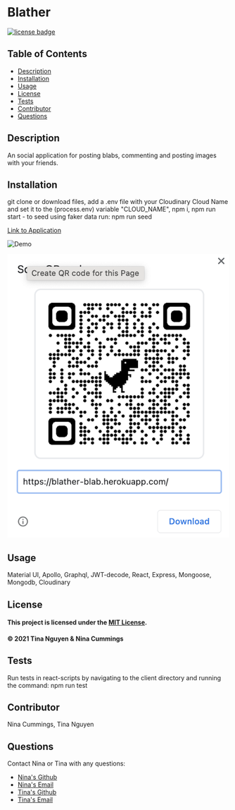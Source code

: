 # Blather
<a href='https://opensource.org/licenses/MIT'><img src='https://img.shields.io/badge/license-MIT-blueviolet' alt='license badge'></a>
## Table of Contents
* [Description](#description)
* [Installation](#installation)
* [Usage](#Usage)
* [License](#License)
* [Tests](#Tests)
* [Contributor](#Contributor)
* [Questions](#Questions)

## Description 
An social application for posting blabs, commenting and posting images with your friends.

## Installation
git clone or download files, add a .env file with your Cloudinary Cloud Name and set it to the (process.env) variable "CLOUD_NAME",  npm i, npm run start - to seed using faker data run: npm run seed

[Link to Application](https://blather-blab.herokuapp.com/)

![Demo](https://github.com/ohwhytina/blather/blob/main/client/img/Blather.gif?raw=true)

![QRCODE](https://github.com/ohwhytina/blather/blob/main/client/img/QRCODE.png?raw=true)

## Usage
Material UI, Apollo, Graphql, JWT-decode, React, Express, Mongoose, Mongodb, Cloudinary

## License
#### This project is licensed under the [MIT License](https://opensource.org/licenses/MIT).
#### &copy; 2021 Tina Nguyen & Nina Cummings

## Tests

Run tests in react-scripts by navigating to the client directory and running the command: npm run test

## Contributor
Nina Cummings, Tina Nguyen

## Questions 
Contact Nina or Tina with any questions: 
* [Nina's Github](https://github.com/jaderiver62)
* [Nina's Email](mailto:jaderiver64@gmail.com)
* [Tina's Github](https://github.com/ohwhytina)
* [Tina's Email](mailto:nguyentinaca@yahoo.com)

